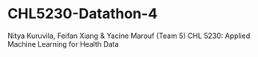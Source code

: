 # CHL5230-Datathon-4

Nitya Kuruvila, Feifan Xiang & Yacine Marouf (Team 5) 
CHL 5230: Applied Machine Learning for Health Data
